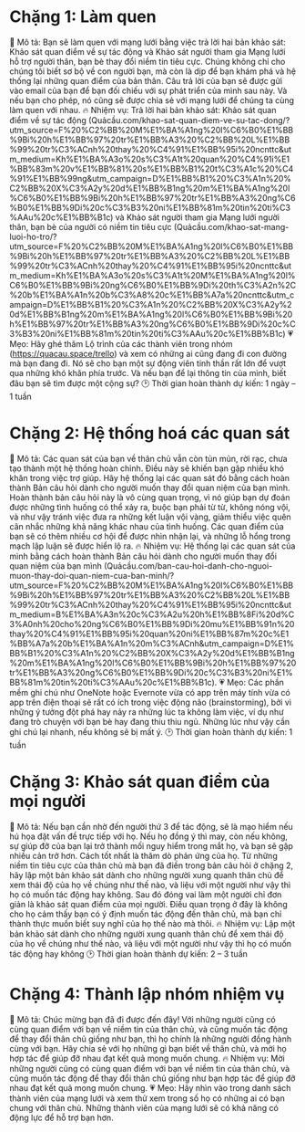# Chặng 1: Làm quen
📜 Mô tả: Bạn sẽ làm quen với mạng lưới bằng việc trả lời hai bản khảo sát: Khảo sát quan điểm về sự tác động và Khảo sát người tham gia Mạng lưới hỗ trợ người thân, bạn bè thay đổi niềm tin tiêu cực. Chúng không chỉ cho chúng tôi biết sơ bộ về con người bạn, mà còn là dịp để bạn khám phá và hệ thống lại những quan điểm của bản thân. Câu trả lời của bạn sẽ được gửi vào email của bạn để bạn đối chiếu với sự phát triển của mình sau này. Và nếu bạn cho phép, nó cũng sẽ được chia sẻ với mạng lưới để chúng ta cùng làm quen với nhau.
🔥 Nhiệm vụ: Trả lời hai bản khảo sát: Khảo sát quan điểm về sự tác động (Quảcầu.com/khao-sat-quan-diem-ve-su-tac-dong/?utm_source=F%20%C2%BB%20M%E1%BA%A1ng%20l%C6%B0%E1%BB%9Bi%20h%E1%BB%97%20tr%E1%BB%A3%20%C2%BB%20L%E1%BB%99%20tr%C3%ACnh%20thay%20%C4%91%E1%BB%95i%20ncnttc&utm_medium=Kh%E1%BA%A3o%20s%C3%A1t%20quan%20%C4%91i%E1%BB%83m%20v%E1%BB%81%20s%E1%BB%B1%20t%C3%A1c%20%C4%91%E1%BB%99ng&utm_campaign=D%E1%BB%B1%20%C3%A1n%20%C2%BB%20X%C3%A2y%20d%E1%BB%B1ng%20m%E1%BA%A1ng%20l%C6%B0%E1%BB%9Bi%20h%E1%BB%97%20tr%E1%BB%A3%20ng%C6%B0%E1%BB%9Di%20c%C3%B3%20ni%E1%BB%81m%20tin%20ti%C3%AAu%20c%E1%BB%B1c) và Khảo sát người tham gia Mạng lưới người thân, bạn bè của người có niềm tin tiêu cực (Quảcầu.com/khao-sat-mang-luoi-ho-tro/?utm_source=F%20%C2%BB%20M%E1%BA%A1ng%20l%C6%B0%E1%BB%9Bi%20h%E1%BB%97%20tr%E1%BB%A3%20%C2%BB%20L%E1%BB%99%20tr%C3%ACnh%20thay%20%C4%91%E1%BB%95i%20ncnttc&utm_medium=Kh%E1%BA%A3o%20s%C3%A1t%20M%E1%BA%A1ng%20l%C6%B0%E1%BB%9Bi%20ng%C6%B0%E1%BB%9Di%20th%C3%A2n%2C%20b%E1%BA%A1n%20b%C3%A8%20c%E1%BB%A7a%20ncnttc&utm_campaign=D%E1%BB%B1%20%C3%A1n%20%C2%BB%20X%C3%A2y%20d%E1%BB%B1ng%20m%E1%BA%A1ng%20l%C6%B0%E1%BB%9Bi%20h%E1%BB%97%20tr%E1%BB%A3%20ng%C6%B0%E1%BB%9Di%20c%C3%B3%20ni%E1%BB%81m%20tin%20ti%C3%AAu%20c%E1%BB%B1c) 
💗 Mẹo: Hãy ghé thăm Lộ trình của các thành viên trong nhóm (https://quacau.space/trello) và xem có những ai cũng đang đi con đường mà bạn đang đi. Nó sẽ cho bạn một sự động viên tinh thần rất lớn để vượt qua những khó khăn phía trước. Và nếu bạn để lại thông tin của mình, biết đâu bạn sẽ tìm được một cộng sự?
🕑 Thời gian hoàn thành dự kiến: 1 ngày – 1 tuần

# Chặng 2: Hệ thống hoá các quan sát
📜 Mô tả: Các quan sát của bạn về thân chủ vẫn còn tủn mủn, rời rạc, chưa tạo thành một hệ thống hoàn chỉnh. Điều này sẽ khiến bạn gặp nhiều khó khăn trong việc trợ giúp. Hãy hệ thống lại các quan sát đó bằng cách hoàn thành Bản câu hỏi dành cho người muốn thay đổi quan niệm của bạn mình. Hoàn thành bản câu hỏi này là vô cùng quan trọng, vì nó giúp bạn dự đoán được những tình huống có thể xảy ra, buộc bạn phải từ từ, không nóng vội, và như vậy tránh việc đưa ra những kết luận vội vàng, giảm thiểu việc quên cân nhắc những khả năng khác nhau của tình huống. Các quan điểm của bạn sẽ có thêm nhiều cơ hội để được nhìn nhận lại, và những lỗ hổng trong mạch lập luận sẽ được hiển lộ ra.
🔥 Nhiệm vụ: Hệ thống lại các quan sát của mình bằng cách hoàn thành Bản câu hỏi dành cho người muốn thay đổi quan niệm của bạn mình (Quảcầu.com/ban-cau-hoi-danh-cho-nguoi-muon-thay-doi-quan-niem-cua-ban-minh/?utm_source=F%20%C2%BB%20M%E1%BA%A1ng%20l%C6%B0%E1%BB%9Bi%20h%E1%BB%97%20tr%E1%BB%A3%20%C2%BB%20L%E1%BB%99%20tr%C3%ACnh%20thay%20%C4%91%E1%BB%95i%20ncnttc&utm_medium=B%E1%BA%A3n%20c%C3%A2u%20h%E1%BB%8Fi%20d%C3%A0nh%20cho%20ng%C6%B0%E1%BB%9Di%20mu%E1%BB%91n%20thay%20%C4%91%E1%BB%95i%20quan%20ni%E1%BB%87m%20c%E1%BB%A7a%20b%E1%BA%A1n%20m%C3%ACnh&utm_campaign=D%E1%BB%B1%20%C3%A1n%20%C2%BB%20X%C3%A2y%20d%E1%BB%B1ng%20m%E1%BA%A1ng%20l%C6%B0%E1%BB%9Bi%20h%E1%BB%97%20tr%E1%BB%A3%20ng%C6%B0%E1%BB%9Di%20c%C3%B3%20ni%E1%BB%81m%20tin%20ti%C3%AAu%20c%E1%BB%B1c).
💗 Mẹo: Các phần mềm ghi chú như OneNote hoặc Evernote vừa có app trên máy tính vừa có app trên điện thoại sẽ rất có ích trong việc động não (brainstorming), bởi vì những ý tưởng đột phá hay nảy ra những lúc ta không làm việc, ví dụ như đang trò chuyện với bạn bè hay đang thiu thiu ngủ. Những lúc như vậy cần ghi chú lại nhanh, nếu không sẽ bị mất ý.
🕑 Thời gian hoàn thành dự kiến: 1 tuần

# Chặng 3: Khảo sát quan điểm của mọi người
📜 Mô tả: Nếu bạn cần nhờ đến người thứ 3 để tác động, sẽ là mạo hiểm nếu hú họa đặt vấn đề trực tiếp với họ. Nếu họ đồng ý thì may, còn nếu không, sự giúp đỡ của bạn lại trở thành mối nguy hiểm trong mắt họ, và bạn sẽ gặp nhiều cản trở hơn. Cách tốt nhất là thăm dò phản ứng của họ.
Từ những niềm tin tiêu cực của thân chủ mà bạn đã điền trong bản câu hỏi ở chặng 2, hãy lập một bản khảo sát dành cho những người xung quanh thân chủ để xem thái độ của họ về chúng như thế nào, và liệu với một người như vậy thì họ có muốn tác động hay không. Sau đó đóng vai làm một người chỉ đơn giản là khảo sát quan điểm của mọi người. Điều quan trọng ở đây là không cho họ cảm thấy bạn có ý định muốn tác động đến thân chủ, mà bạn chỉ thành thực muốn biết suy nghĩ của họ thế nào mà thôi.
🔥 Nhiệm vụ: Lập một bản khảo sát dành cho những người xung quanh thân chủ để xem thái độ của họ về chúng như thế nào, và liệu với một người như vậy thì họ có muốn tác động hay không
🕑 Thời gian hoàn thành dự kiến: 2 – 3 tuần

# Chặng 4: Thành lập nhóm nhiệm vụ
📜 Mô tả: Chúc mừng bạn đã đi được đến đây! Với những người cũng có cùng quan điểm với bạn về niềm tin của thân chủ, và cũng muốn tác động để thay đổi thân chủ giống như bạn, thì họ chính là những người đồng hành cùng với bạn. Hãy chia sẻ với họ những gì bạn biết về thân chủ, và mời họ hợp tác để giúp đỡ nhau đạt kết quả mong muốn chung.
🔥 Nhiệm vụ: Mời những người cũng có cùng quan điểm với bạn về niềm tin của thân chủ, và cũng muốn tác động để thay đổi thân chủ giống như bạn hợp tác để giúp đỡ nhau đạt kết quả mong muốn chung.
💗 Mẹo: Hãy nhìn vào trong danh sách thành viên của mạng lưới và xem thử xem trong số họ có những ai có bạn chung với thân chủ. Những thành viên của mạng lưới sẽ có khả năng có động lực để hỗ trợ bạn hơn.